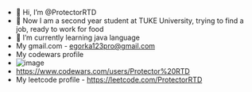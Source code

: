- 👋 Hi, I’m @ProtectorRTD
- 👀 Now I am a second year student at TUKE University, trying to find a job, ready to work for food
- 🌱 I’m currently learning java language
- My gmail.com - egorka123pro@gmail.com
- My codewars profile  
- ![image](https://user-images.githubusercontent.com/72699799/141341128-6e748033-d87b-4aa8-be71-9c6b049985ed.png) 
- https://www.codewars.com/users/Protector%20RTD
- My leetcode profile - https://leetcode.com/ProtectorRTD

<!---
ProtectorRTD/ProtectorRTD is a ✨ special ✨ repository because its `README.md` (this file) appears on your GitHub profile.
You can click the Preview link to take a look at your changes.
--->
